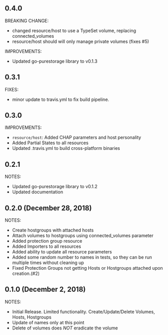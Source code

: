 ## 0.4.0

BREAKING CHANGE:

* changed resource/host to use a TypeSet volume, replacing connected_volumes
* resource/host should will only manage private volumes (fixes #5)

IMPROVEMENTS:

* Updated go-purestorage library to v0.1.3

## 0.3.1

FIXES:

* minor update to travis.yml to fix build pipeline.

## 0.3.0

IMPROVEMENTS:

* `resource/host`: Added CHAP parameters and host personality
* Added Partial States to all resources
* Updated .travis.yml to build cross-platform binaries

## 0.2.1

NOTES:

* Updated go-purestorage library to v0.1.2
* Updated documentation

## 0.2.0 (December 28, 2018)

NOTES:

* Create hostgroups with attached hosts
* Attach volumes to hostgroups using connected_volumes parameter
* Added protection group resource
* Added Importers to all resources
* Added ability to update all resource parameters
* Added some random number to names in tests, so they can be run multiple times without cleaning up
* Fixed Protection Groups not getting Hosts or Hostgroups attached upon creation.(#2)

## 0.1.0 (December 2, 2018)

NOTES:

* Initial Release. Limited functionality. Create/Update/Delete Volumes, Hosts, Hostgroups
* Update of names only at this point
* Delete of volumes does *NOT* eradicate the volume
